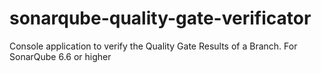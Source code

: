 # sonarqube-quality-gate-verificator
Console application to verify the Quality Gate Results of a Branch. For SonarQube 6.6 or higher
